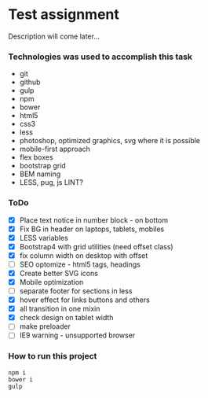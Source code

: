 # Test assignment

Description will come later...

### Technologies was used to accomplish  this task

- git
- github
- gulp
- npm
- bower
- html5
- css3
- less
- photoshop, optimized graphics, svg where it is possible
- mobile-first approach
- flex boxes
- bootstrap grid
- BEM naming
- LESS, pug, js LINT?

### ToDo

- [x] Place text notice in number block - on bottom
- [x] Fix BG in header on laptops, tablets, mobiles
- [x] LESS variables
- [x] Bootstrap4 with grid utilities (need offset class)
- [x] fix column width on desktop with offset
- [ ] SEO optomize - html5 tags, headings
- [x] Create better SVG icons
- [x] Mobile optimization
- [ ] separate footer for sections in less
- [x] hover effect for links buttons and others
- [x] all transition in one mixin
- [x] check design on tablet width
- [ ] make preloader
- [ ] IE9 warning - unsupported browser

### How to run this project

```
npm i
bower i
gulp
```
